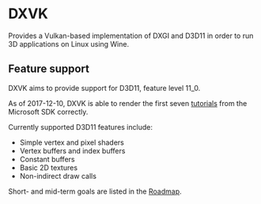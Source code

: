 # DXVK
Provides a Vulkan-based implementation of DXGI and D3D11 in order to run 3D applications on Linux using Wine.

## Feature support
DXVK aims to provide support for D3D11, feature level 11_0.

As of 2017-12-10, DXVK is able to render the first seven [tutorials](https://github.com/walbourn/directx-sdk-samples/tree/master/Direct3D11Tutorials) from the Microsoft SDK correctly.

Currently supported D3D11 features include:
- Simple vertex and pixel shaders
- Vertex buffers and index buffers
- Constant buffers
- Basic 2D textures
- Non-indirect draw calls

Short- and mid-term goals are listed in the [Roadmap](https://github.com/doitsujin/dxvk/wiki/Roadmap).